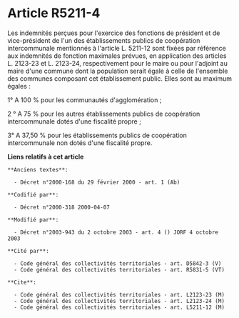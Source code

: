 # Article R5211-4

Les indemnités perçues pour l'exercice des fonctions de président et de vice-président de l'un des établissements publics de
coopération intercommunale mentionnés à l'article L. 5211-12 sont fixées par référence aux indemnités de fonction maximales
prévues, en application des articles L. 2123-23 et L. 2123-24, respectivement pour le maire ou pour l'adjoint au maire d'une
commune dont la population serait égale à celle de l'ensemble des communes composant cet établissement public. Elles sont au
maximum égales :

1° A 100 % pour les communautés d'agglomération ;

2 ° A 75 % pour les autres établissements publics de coopération intercommunale dotés d'une fiscalité propre ;

3° A 37,50 % pour les établissements publics de coopération intercommunale non dotés d'une fiscalité propre.

**Liens relatifs à cet article**

	**Anciens textes**:

	  - Décret n°2000-168 du 29 février 2000 - art. 1 (Ab)

	**Codifié par**:

	  - Décret n°2000-318 2000-04-07

	**Modifié par**:

	  - Décret n°2003-943 du 2 octobre 2003 - art. 4 () JORF 4 octobre 2003

	**Cité par**:

	  - Code général des collectivités territoriales - art. D5842-3 (V)
	  - Code général des collectivités territoriales - art. R5831-5 (VT)

	**Cite**:

	  - Code général des collectivités territoriales - art. L2123-23 (M)
	  - Code général des collectivités territoriales - art. L2123-24 (M)
	  - Code général des collectivités territoriales - art. L5211-12 (M)
